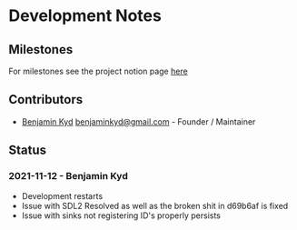 # Development Notes

## Milestones

For milestones see the project notion page [here](https://www.notion.so/Aeon-e34419534b2b4393baf3e47ca94bce1f)

## Contributors

 * [Benjamin Kyd](benkyd.co.uk) <benjaminkyd@gmail.com> - Founder / Maintainer

## Status

### 2021-11-12 - Benjamin Kyd

 * Development restarts
 * Issue with SDL2 Resolved as well as the broken shit in d69b6af is fixed
 * Issue with sinks not registering ID's properly persists
